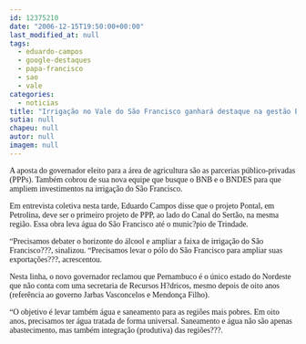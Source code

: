 ```yaml
---
id: 12375210
date: "2006-12-15T19:50:00+00:00"
last_modified_at: null
tags:
  - eduardo-campos
  - google-destaques
  - papa-francisco
  - sao
  - vale
categories:
  - noticias
title: "Irrigação no Vale do São Francisco ganhará destaque na gestão Eduardo Campos"
sutia: null
chapeu: null
autor: null
imagem: null
---
```

<p><P><FONT face=Verdana>A aposta do governador eleito para a área de agricultura são as parcerias público-privadas (PPPs). Também cobrou de sua nova equipe que busque o BNB e o BNDES para que ampliem investimentos na irrigação do São Francisco.<BR></FONT><FONT face=Verdana></FONT></P></p>
<p><P><FONT face=Verdana>Em entrevista coletiva nesta tarde, Eduardo Campos disse que o projeto Pontal, em Petrolina, deve ser o primeiro projeto de PPP, ao lado do Canal do Sertão, na mesma região. Essa obra leva água do São Francisco até o munic?pio de Trindade.<BR></FONT></P></p>
<p><P><FONT face=Verdana>“Precisamos debater o horizonte do álcool e ampliar a faixa de irrigação do São Francisco???, sinalizou. “Precisamos levar o pólo do São Francisco para ampliar suas exportações???, acrescentou.<BR></FONT></P></p>
<p><P><FONT face=Verdana>Nesta linha, o novo governador reclamou que Pernambuco é o único estado do Nordeste que não conta com uma secretaria de Recursos H?dricos, mesmo depois de oito anos (referência ao governo Jarbas Vasconcelos e Mendonça Filho).<BR></FONT></P></p>
<p><P><FONT face=Verdana>“O objetivo é levar também água e saneamento para as regiões mais pobres. Em oito anos, precisamos ter água tratada de forma universal. Saneamento e água não são apenas abastecimento, mas também integração (produtiva) das regiões???.</P></FONT> </p>
